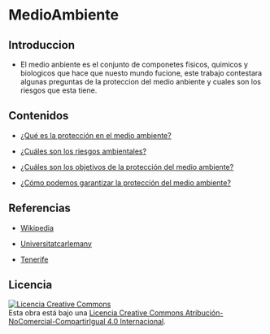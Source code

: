 # MedioAmbiente

## Introduccion

- El medio anbiente es el conjunto de componetes fisicos, quimicos y biologicos que hace que nuesto mundo fucione, este trabajo contestara algunas preguntas de la proteccion del medio anbiente y cuales son los riesgos que esta tiene.

## Contenidos

- [¿Qué es la protección en el medio ambiente?](Preguntas/Proteccion.md)

- [¿Cuáles son los riesgos ambientales?](Preguntas/Riesgos.md)

- [¿Cuáles son los objetivos de la protección del medio ambiente?](Preguntas/Objetivos.md)

- [¿Cómo podemos garantizar la protección del medio ambiente?](Preguntas/Garantizar.md)

## Referencias

- [Wikipedia](https://es.wikipedia.org/wiki/Wikipedia:Portada) 

- [Universitatcarlemany](https://www.universitatcarlemany.com/actualidad/que-son-los-riesgos-ambientales-principales-ejemplos#:~:text=Riesgos%20ambientales%20antr%C3%B3picos&text=Vertidos%20t%C3%B3xicos.,Posibles%20incendios%20de%20inmuebles.)

- [Tenerife](https://www.tenerife.es/planes/PTEOResiduos/adjuntos/Info_SostenibilidadCap05.pdf)

## Licencia
<a rel="license" href="http://creativecommons.org/licenses/by-nc-sa/4.0/"><img alt="Licencia Creative Commons" style="border-width:0" src="https://i.creativecommons.org/l/by-nc-sa/4.0/88x31.png" /></a><br />Esta obra está bajo una <a rel="license" href="http://creativecommons.org/licenses/by-nc-sa/4.0/">Licencia Creative Commons Atribución-NoComercial-CompartirIgual 4.0 Internacional</a>.
